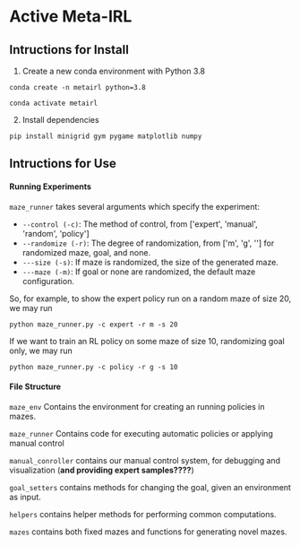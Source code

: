 # Active Meta-IRL

## Intructions for Install

1. Create a new conda environment with Python 3.8

```
conda create -n metairl python=3.8

conda activate metairl
```

2. Install dependencies

```
pip install minigrid gym pygame matplotlib numpy
```

## Intructions for Use

#### Running Experiments

```maze_runner``` takes several arguments which specify the experiment:

* ```--control (-c)```: The method of control, from ['expert', 'manual', 'random', 'policy']
* ```--randomize (-r)```: The degree of randomization, from ['m', 'g', ''] for randomized maze, goal, and none.
* ```---size (-s)```: If maze is randomized, the size of the generated maze.
* ```---maze (-m)```: If goal or none are randomized, the default maze configuration.


So, for example, to show the expert policy run on a random maze of size 20, we may run

```
python maze_runner.py -c expert -r m -s 20
```

If we want to train an RL policy on some maze of size 10, randomizing goal only, we may run

```
python maze_runner.py -c policy -r g -s 10
```

#### File Structure

```maze_env``` Contains the environment for creating an running policies in mazes.

```maze_runner``` Contains code for executing automatic policies or applying manual control

```manual_conroller``` contains our manual control system, for debugging and visualization (**and providing expert samples????**)

```goal_setters``` contains methods for changing the goal, given an environment as input.

```helpers``` contains helper methods for performing common computations.

```mazes``` contains both fixed mazes and functions for generating novel mazes.
